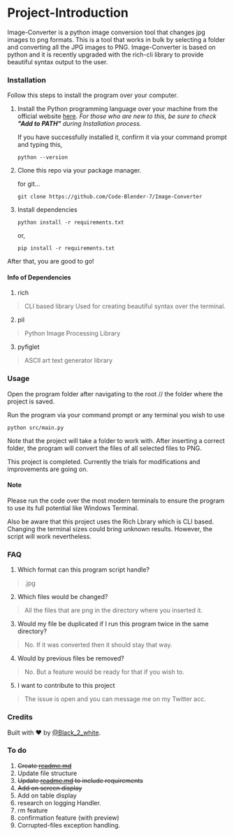 # Project-Introduction

Image-Converter is a python image conversion tool that changes jpg images to png formats. This is a tool that works in bulk by selecting a folder and converting all the JPG images to PNG.
Image-Converter is based on python and it is recently upgraded with the rich-cli library to provide beautiful syntax output to the user.

### 


### Installation

Follow this steps to install the program over your computer.
1. Install the Python programming language over your machine from the official website [here](https://www.python.org/).
    _For those who are new to this, be sure to check __"Add to PATH"__ during Installation process._

    If you have successfully installed it, confirm it via your command prompt and typing this,

    ```
    python --version
    ```

2. Clone this repo via your package manager.

    for git...
    ```
    git clone https://github.com/Code-Blender-7/Image-Converter
    ```

3. Install dependencies


    ```
    python install -r requirements.txt
    ```
    or,

    ```
    pip install -r requirements.txt
    ```

After that, you are good to go!

#### Info of Dependencies

1. rich
> CLI based library Used for creating beautiful syntax over the terminal.
2. pil
> Python Image Processing Library
3. pyfiglet
> ASCII art text generator library

### Usage

Open the program folder after navigating to the root // the folder where the project is saved.

Run the program via your command prompt or any terminal you wish to use
```
python src/main.py
```
Note that the project will take a folder to work with. After inserting a correct folder, the program will convert the files of all selected files to PNG.

This project is completed. Currently the trials for modifications and improvements are going on.

#### Note
Please run the code over the most modern terminals to ensure the program to use its full potential like Windows Terminal.

Also be aware that this project uses the Rich Lbrary which is CLI based. Changing the terminal sizes could bring unknown results. However, the script will work nevertheless.


### FAQ

1. Which format can this program script handle?
> .jpg
2. Which files would be changed?
> All the files that are png in the directory where you inserted it.
3. Would my file be duplicated if I run this program twice in the same directory?
> No. If it was converted then it should stay that way.
4. Would by previous files be removed?
> No. But a feature would be ready for that if you wish to.
5. I want to contribute to this project
> The issue is open and you can message me on my Twitter acc.

### Credits

Built with :heart: by [@Black_2_white](https://twitter.com/@Black_2_white).


### To do

1. ~~Create [readme.md](./readme.md)~~
2. Update file structure
3. ~~Update [readme.md](./readme.md) to include requirements~~
4. ~~Add on screen display~~
5. Add on table display
6. research on logging Handler.
7. rm feature
8. confirmation feature (with preview)
9. Corrupted-files exception handling.